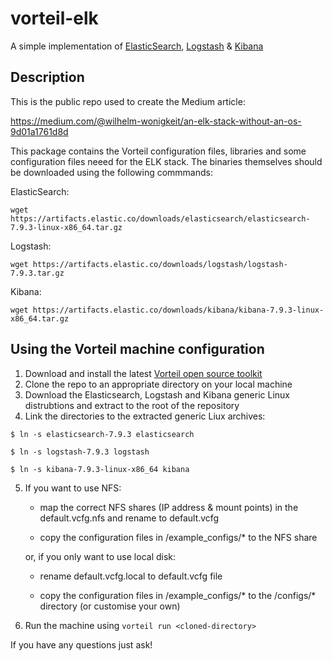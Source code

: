 # vorteil-elk

A simple implementation of [ElasticSearch](https://www.elastic.co/elasticsearch/), [Logstash](https://www.elastic.co/logstash/) & [Kibana](https://www.elastic.co/kibana/)

## Description

This is the public repo used to create the Medium article:

https://medium.com/@wilhelm-wonigkeit/an-elk-stack-without-an-os-9d01a1761d8d

This package contains the Vorteil configuration files, libraries and some configuration files neeed for the ELK stack. The binaries themselves should be downloaded using the following commmands:

ElasticSearch:

```wget https://artifacts.elastic.co/downloads/elasticsearch/elasticsearch-7.9.3-linux-x86_64.tar.gz```

Logstash:

```wget https://artifacts.elastic.co/downloads/logstash/logstash-7.9.3.tar.gz```

Kibana:

```wget https://artifacts.elastic.co/downloads/kibana/kibana-7.9.3-linux-x86_64.tar.gz```


## Using the Vorteil machine configuration

1. Download and install the latest [Vorteil open source toolkit](https://github.com/vorteil/vorteil)
2. Clone the repo to an appropriate directory on your local machine
3. Download the Elasticsearch, Logstash and Kibana generic Linux distrubtions and extract to the root of the repository
4. Link the directories to the extracted generic Liux archives:

```$ ln -s elasticsearch-7.9.3 elasticsearch```

```$ ln -s logstash-7.9.3 logstash```

```$ ln -s kibana-7.9.3-linux-x86_64 kibana```

5. If you want to use NFS:
       
   - map the correct NFS shares (IP address & mount points) in the default.vcfg.nfs and rename to default.vcfg
       
   - copy the configuration files in /example_configs/* to the NFS share
   
   or, if you only want to use local disk:
       
   - rename default.vcfg.local to default.vcfg file
       
   - copy the configuration files in /example_configs/* to the /configs/* directory (or customise your own)
       
6. Run the machine using `vorteil run <cloned-directory>`

If you have any questions just ask!

